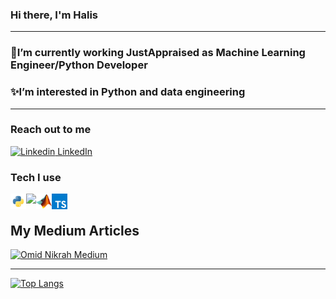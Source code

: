 ### Hi there, I'm Halis
---
###  :eyes:I’m currently working JustAppraised as Machine Learning Engineer/Python Developer
### :sparkles:I’m interested in Python and data engineering
---
### Reach out to me
[![Linkedin](https://i.stack.imgur.com/gVE0j.png) LinkedIn](hhttps://www.linkedin.com/in/halis-manaz-5946431a4/)
&nbsp;
<br />

### Tech I use
<img align="left" src="https://raw.githubusercontent.com/github/explore/80688e429a7d4ef2fca1e82350fe8e3517d3494d/topics/python/python.png" widht="25" height="25">
<img align="left" src="https://upload.wikimedia.org/wikipedia/commons/thumb/0/05/Go_Logo_Blue.svg/1200px-Go_Logo_Blue.svg.png" widht="25" height="25">
<img align="left" src="https://raw.githubusercontent.com/github/explore/80688e429a7d4ef2fca1e82350fe8e3517d3494d/topics/matlab/matlab.png" widht="25" height="25">
<img align="left" src="https://raw.githubusercontent.com/github/explore/80688e429a7d4ef2fca1e82350fe8e3517d3494d/topics/typescript/typescript.png" widht="25" height="25">
<br />

## My Medium Articles
[![Omid Nikrah Medium](https://github-readme-medium.vercel.app/?username=halismanaz)](https://medium.com/@halismanaz)

---
[![Top Langs](https://github-readme-stats.vercel.app/api/top-langs/?username=halismanaz&layout=compact)](https://github.com/halismanaz/github-readme-stats)


